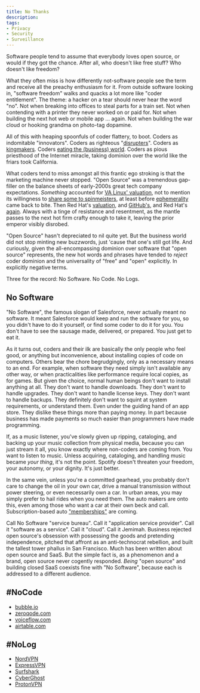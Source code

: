 ```yaml
---
title: No Thanks
description:
tags:
- Privacy
- Security
- Surveillance
---
```


Software people tend to assume that everybody loves open source, or would if they got the chance.  After all, who doesn't like free stuff?  Who doesn't like freedom?

What they often miss is how differently not-software people see the term and receive all the preachy enthusiasm for it.  From outside software looking in, "software freedom" walks and quacks a lot more like "coder entitlement".  The theme: a hacker on a tear should never hear the word "no".  Not when breaking into offices to steal parts for a train set.  Not when contending with a printer they never worked on or paid for.  Not when building the next hot web or mobile app ... again.  Not when building the war cloud or hooking grandma on photo-tag dopamine.

All of this with heaping spoonfuls of coder flattery, to boot.  Coders as indomitable "innovators".  Coders as righteous "[disrupters](http://claytonchristensen.com/key-concepts/)".  Coders as [kingmakers](https://thenewkingmakers.com/).  Coders [eating the (business) world](https://a16z.com/2011/08/20/why-software-is-eating-the-world/).  Coders as pious priesthood of the Internet miracle, taking dominion over the world like the friars took California.

What coders tend to miss amongst all this frantic ego stroking is that the marketing machine never stopped.  "Open Source" was a tremendous gap-filler on the balance sheets of early-2000s great tech company expectations.  _Something_ accounted for [VA Linux' valuation](https://en.wikipedia.org/wiki/Geeknet#Initial_public_offering), not to mention its willingness to [share some to spinmeisters](https://news.slashdot.org/story/99/12/10/0821224/esr-writes-on-surprised-by-wealth), at least before [ephemerality](https://en.wikipedia.org/wiki/File:LNUX.png) came back to bite.  Then Red Hat's [valuation](https://www.cnet.com/news/red-hat-shares-triple-in-ipo/), and [GitHub's](https://hbr.org/2018/06/why-microsoft-is-willing-to-pay-so-much-for-github), and Red Hat's [again](https://www.redhat.com/en/about/press-releases/ibm-closes-landmark-acquisition-red-hat-34-billion-defines-open-hybrid-cloud-future).  Always with a tinge of resistance and resentment, as the mantle passes to the next hot firm crafty enough to take it, leaving the prior emperor visibly disrobed.

"Open Source" hasn't depreciated to nil quite yet.  But the business world did not stop minting new buzzwords, just 'cause that one's still got life.  And curiously, given the all-encompassing dominion over software that "open source" represents, the new hot words and phrases have tended to _reject_ coder dominion and the universality of "free" and "open" explicitly.  In explicitly negative terms.

Three for the record:  No Software.  No Code.  No Logs.

## No Software

"No Software", the famous slogan of Salesforce, never actually meant no software.  It meant Salesforce would keep and run the software for you, so you didn't have to do it yourself, or find some coder to do it for you.  You don't have to see the sausage made, delivered, or prepared.  You just get to eat it.

As it turns out, coders and their ilk are basically the only people who feel good, or anything but inconvenience, about installing copies of code on computers.  Others bear the chore begrudgingly, only as a necessary means to an end.  For example, when software they need simply isn't available any other way, or when practicalities like performance require local copies, as for games.  But given the choice, normal human beings don't want to install anything at all.  They don't want to handle downloads.  They don't want to handle upgrades.  They don't want to handle license keys.  They don't want to handle backups.  They definitely don't want to squint at system requirements, or understand them.  Even under the guiding hand of an app store.  They dislike these things more than paying money.  In part because business has made payments so much easier than programmers have made programming.

If, as a music listener, you've slowly given up ripping, cataloging, and backing up your music collection from physical media, because you can just stream it all, you know exactly where non-coders are coming from.  You want to listen to music.  Unless acquiring, cataloging, and handling music became _your thing_, it's not the point.  Spotify doesn't threaten your freedom, your autonomy, or your dignity.  It's just better.

In the same vein, unless you're a committed gearhead, you probably don't care to change the oil in your own car, drive a manual transmission without power steering, or even necessarily own a car.  In urban areas, you may simply prefer to hail rides when you need them.  The auto makers are onto this, even among those who want a car at their own beck and call.  Subscription-based auto ["memberships"](https://www.accessbybmw.com/) are coming.

Call No Software "service bureau".  Call it "application service provider".  Call it "software as a service".  Call it "cloud".  Call it Jemimah.  Business rejected open source's obsession with possessing the goods and pretending independence, pitched that affront as an anti-technocrat rebellion, and built the tallest tower phallus in San Francisco.  Much has been written about open source and SaaS.  But the simple fact is, as a phenomenon and a brand, open source never cogently responded.  _Being_ "open source" and building closed SaaS coexists fine with "No Software", because each is addressed to a different audience.

## #NoCode

- [bubble.io](https://bubble.io)
- [zeroqode.com](https://zeroqode.com)
- [voiceflow.com](https://voiceflow.com)
- [airtable.com](https://airtable.com)

## #NoLog

- [NordVPN](https://nordvpn.com/features/strict-no-logs-policy/)
- [ExpressVPN](https://www.expressvpn.com/what-is-vpn/policy-towards-logs)
- [Surfshark](https://surfshark.com/features/no-logs)
- [CyberGhost](https://support.cyberghostvpn.com/hc/en-us/articles/213898965-Does-CyberGhost-log-No-)
- [ProtonVPN](https://protonvpn.com/support/no-logs-vpn/)
